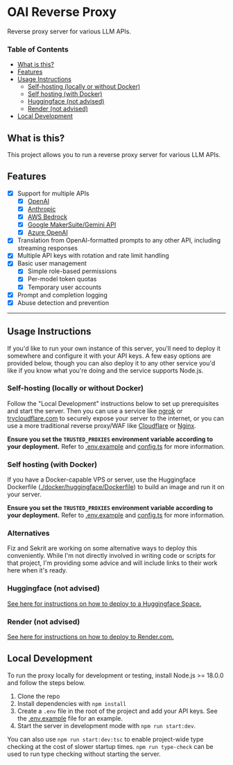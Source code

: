# OAI Reverse Proxy

Reverse proxy server for various LLM APIs.

### Table of Contents
- [What is this?](#what-is-this)
- [Features](#features)
- [Usage Instructions](#usage-instructions)
  - [Self-hosting (locally or without Docker)](#self-hosting-locally-or-without-docker)
  - [Self hosting (with Docker)](#self-hosting-with-docker)
  - [Huggingface (not advised)](#huggingface-not-advised)
  - [Render (not advised)](#render-not-advised)
- [Local Development](#local-development)

## What is this?
This project allows you to run a reverse proxy server for various LLM APIs.

## Features
- [x] Support for multiple APIs
  - [x] [OpenAI](https://openai.com/)
  - [x] [Anthropic](https://www.anthropic.com/)
  - [x] [AWS Bedrock](https://aws.amazon.com/bedrock/)
  - [x] [Google MakerSuite/Gemini API](https://ai.google.dev/)
  - [x] [Azure OpenAI](https://azure.microsoft.com/en-us/products/ai-services/openai-service)
- [x] Translation from OpenAI-formatted prompts to any other API, including streaming responses
- [x] Multiple API keys with rotation and rate limit handling
- [x] Basic user management
  - [x] Simple role-based permissions
  - [x] Per-model token quotas
  - [x] Temporary user accounts
- [x] Prompt and completion logging
- [x] Abuse detection and prevention

---

## Usage Instructions
If you'd like to run your own instance of this server, you'll need to deploy it somewhere and configure it with your API keys. A few easy options are provided below, though you can also deploy it to any other service you'd like if you know what you're doing and the service supports Node.js.

### Self-hosting (locally or without Docker)
Follow the "Local Development" instructions below to set up prerequisites and start the server. Then you can use a service like [ngrok](https://ngrok.com/) or [trycloudflare.com](https://trycloudflare.com/) to securely expose your server to the internet, or you can use a more traditional reverse proxy/WAF like [Cloudflare](https://www.cloudflare.com/) or [Nginx](https://www.nginx.com/).

**Ensure you set the `TRUSTED_PROXIES` environment variable according to your deployment.** Refer to [.env.example](./.env.example) and [config.ts](./src/config.ts) for more information.

### Self hosting (with Docker)
If you have a Docker-capable VPS or server, use the Huggingface Dockerfile ([./docker/huggingface/Dockerfile](./docker/huggingface/Dockerfile)) to build an image and run it on your server.

**Ensure you set the `TRUSTED_PROXIES` environment variable according to your deployment.** Refer to [.env.example](./.env.example) and [config.ts](./src/config.ts) for more information.

### Alternatives
Fiz and Sekrit are working on some alternative ways to deploy this conveniently. While I'm not directly involved in writing code or scripts for that project, I'm providing some advice and will include links to their work here when it's ready. 

### Huggingface (not advised)
[See here for instructions on how to deploy to a Huggingface Space.](./docs/deploy-huggingface.md)

### Render (not advised)
[See here for instructions on how to deploy to Render.com.](./docs/deploy-render.md)

## Local Development
To run the proxy locally for development or testing, install Node.js >= 18.0.0 and follow the steps below.

1. Clone the repo
2. Install dependencies with `npm install`
3. Create a `.env` file in the root of the project and add your API keys. See the [.env.example](./.env.example) file for an example.
4. Start the server in development mode with `npm run start:dev`.

You can also use `npm run start:dev:tsc` to enable project-wide type checking at the cost of slower startup times. `npm run type-check` can be used to run type checking without starting the server.
